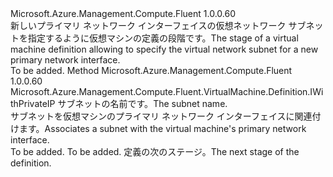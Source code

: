 <Type Name="IWithSubnet" FullName="Microsoft.Azure.Management.Compute.Fluent.VirtualMachine.Definition.IWithSubnet">
  <TypeSignature Language="C#" Value="public interface IWithSubnet" />
  <TypeSignature Language="ILAsm" Value=".class public interface auto ansi abstract IWithSubnet" />
  <TypeSignature Language="DocId" Value="T:Microsoft.Azure.Management.Compute.Fluent.VirtualMachine.Definition.IWithSubnet" />
  <TypeSignature Language="VB.NET" Value="Public Interface IWithSubnet" />
  <TypeSignature Language="F#" Value="type IWithSubnet = interface" />
  <AssemblyInfo>
    <AssemblyName>Microsoft.Azure.Management.Compute.Fluent</AssemblyName>
    <AssemblyVersion>1.0.0.60</AssemblyVersion>
  </AssemblyInfo>
  <Interfaces />
  <Docs>
    <summary>
            <span data-ttu-id="877d5-101">新しいプライマリ ネットワーク インターフェイスの仮想ネットワーク サブネットを指定するように仮想マシンの定義の段階です。</span><span class="sxs-lookup"><span data-stu-id="877d5-101">The stage of a virtual machine definition allowing to specify the virtual network subnet for a new primary network interface.</span></span>
            </summary>
    <remarks>To be added.</remarks>
  </Docs>
  <Members>
    <Member MemberName="WithSubnet">
      <MemberSignature Language="C#" Value="public Microsoft.Azure.Management.Compute.Fluent.VirtualMachine.Definition.IWithPrivateIP WithSubnet (string name);" />
      <MemberSignature Language="ILAsm" Value=".method public hidebysig newslot virtual instance class Microsoft.Azure.Management.Compute.Fluent.VirtualMachine.Definition.IWithPrivateIP WithSubnet(string name) cil managed" />
      <MemberSignature Language="DocId" Value="M:Microsoft.Azure.Management.Compute.Fluent.VirtualMachine.Definition.IWithSubnet.WithSubnet(System.String)" />
      <MemberSignature Language="VB.NET" Value="Public Function WithSubnet (name As String) As IWithPrivateIP" />
      <MemberSignature Language="F#" Value="abstract member WithSubnet : string -&gt; Microsoft.Azure.Management.Compute.Fluent.VirtualMachine.Definition.IWithPrivateIP" Usage="iWithSubnet.WithSubnet name" />
      <MemberType>Method</MemberType>
      <AssemblyInfo>
        <AssemblyName>Microsoft.Azure.Management.Compute.Fluent</AssemblyName>
        <AssemblyVersion>1.0.0.60</AssemblyVersion>
      </AssemblyInfo>
      <ReturnValue>
        <ReturnType>Microsoft.Azure.Management.Compute.Fluent.VirtualMachine.Definition.IWithPrivateIP</ReturnType>
      </ReturnValue>
      <Parameters>
        <Parameter Name="name" Type="System.String" />
      </Parameters>
      <Docs>
        <param name="name"><span data-ttu-id="877d5-102">サブネットの名前です。</span><span class="sxs-lookup"><span data-stu-id="877d5-102">The subnet name.</span></span></param>
        <summary>
            <span data-ttu-id="877d5-103">サブネットを仮想マシンのプライマリ ネットワーク インターフェイスに関連付けます。</span><span class="sxs-lookup"><span data-stu-id="877d5-103">Associates a subnet with the virtual machine's primary network interface.</span></span>
            </summary>
        <returns>To be added.</returns>
        <remarks>To be added.</remarks>
        <return><span data-ttu-id="877d5-104">定義の次のステージ。</span><span class="sxs-lookup"><span data-stu-id="877d5-104">The next stage of the definition.</span></span></return>
      </Docs>
    </Member>
  </Members>
</Type>